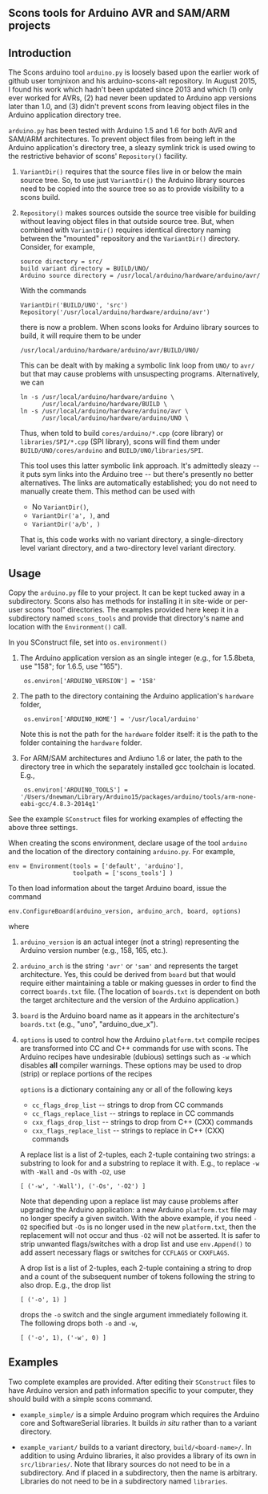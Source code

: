 ## Scons tools for Arduino AVR and SAM/ARM projects

## Introduction

The Scons arduino tool `arduino.py` is loosely based upon the earlier
work of github user tomjnixon and his arduino-scons-alt repository.   In
August 2015, I found his work which hadn't been updated since 2013 and which
(1) only ever worked for AVRs, (2) had never been updated to Arduino app
versions later than 1.0, and (3) didn't prevent scons from leaving object
files in the Arduino application directory tree.

`arduino.py` has been tested with Arduino 1.5 and 1.6 for both AVR and SAM/ARM
architectures.  To prevent object files from being left in the Arduino
application's directory tree, a sleazy symlink trick is used owing to
the restrictive behavior of scons' `Repository()` facility.

1. `VariantDir()` requires that the source files live in or below the main
   source tree.  So, to use just `VariantDir()` the Arduino library sources
   need to be copied into the source tree so as to provide visibility to
   a scons build.

2. `Repository()` makes sources outside the source tree visible for
   building without leaving object files in that outside source tree.
   But, when combined with `VariantDir()` requires identical directory
   naming between the "mounted" repository and the `VariantDir()`
   directory.  Consider, for example,

       source directory = src/
       build variant directory = BUILD/UNO/
       Arduino source directory = /usr/local/arduino/hardware/arduino/avr/

   With the commands

       VariantDir('BUILD/UNO', 'src')
       Repository('/usr/local/arduino/hardware/arduino/avr')

   there is now a problem.  When scons looks for Arduino library
   sources to build, it will require them to be under

       /usr/local/arduino/hardware/arduino/avr/BUILD/UNO/

   This can be dealt with by making a symbolic link loop from `UNO/` to
   `avr/` but that may cause problems with unsuspecting programs.
   Alternatively, we can

       ln -s /usr/local/arduino/hardware/arduino \
             /usr/local/arduino/hardware/BUILD \
       ln -s /usr/local/arduino/hardware/arduino/avr \
             /usr/local/arduino/hardware/arduino/UNO \

   Thus, when told to build `cores/arduino/*.cpp` (core library) or
   `libraries/SPI/*.cpp` (SPI library), scons will find them under
   `BUILD/UNO/cores/arduino` and `BUILD/UNO/libraries/SPI`.

   This tool uses this latter symbolic link approach.  It's admittedly
   sleazy -- it puts sym links into the Arduino tree -- but there's
   presently no better alternatives.  The links are automatically
   established; you do not need to manually create them.  This method
   can be used with
   
   * No `VariantDir()`,
   * `VariantDir('a', )`, and
   * `VariantDir('a/b', )`
   
   That is, this code works with no variant directory, a single-directory
   level variant directory, and a two-directory level variant directory.

   
## Usage
   
Copy the `arduino.py` file to your project.  It can be kept tucked
away in a subdirectory.  Scons also has methods for installing it in
site-wide or per-user scons "tool" directories.  The examples
provided here keep it in a subdirectory named `scons_tools` and
provide that directory's name and location with the `Environment()` call.
   
In you SConstruct file, set into `os.environment()`
   
1. The Arduino application version as an single integer (e.g., for
   1.5.8beta, use "158"; for 1.6.5, use "165").
   
        os.environ['ARDUINO_VERSION'] = '158'

2. The path to the directory containing the Arduino application's
   `hardware` folder,

        os.environ['ARDUINO_HOME'] = '/usr/local/arduino'

   Note this is not the path for the `hardware` folder itself: it is
   the path to the folder containing the `hardware` folder.

3. For ARM/SAM architectures and Ardiuno 1.6 or later, the path
   to the directory tree in which the separately installed gcc
   toolchain is located.  E.g.,

        os.environ['ARDUINO_TOOLS'] = '/Users/dnewman/Library/Arduino15/packages/arduino/tools/arm-none-eabi-gcc/4.8.3-2014q1'

See the example `SConstruct` files for working examples of effecting
the above three settings.

When creating the scons environment, declare usage of the tool `arduino`
and the location of the directory containing `arduino.py`.  For example,

    env = Environment(tools = ['default', 'arduino'],
                      toolpath = ['scons_tools'] )

To then load information about the target Arduino board, issue the
command

    env.ConfigureBoard(arduino_version, arduino_arch, board, options)

where

1. `arduino_version` is an actual integer (not a string) representing
   the Arduino version number (e.g., 158, 165, etc.).

2. `arduino_arch` is the string `'avr'` or `'sam'` and represents
   the target architecture.  Yes, this could be derived from `board` but
   that would require either maintaining a table or making guesses in order
   to find the correct `boards.txt` file.  (The location of `boards.txt`
   is dependent on both the target architecture and the version of the
   Arduino application.)

3. `board` is the Arduino board name as it appears in the architecture's
   `boards.txt` (e.g., "uno", "arduino_due_x").

4. `options` is used to control how the Arduino `platform.txt` compile
   recipes are transformed into CC and C++ commands for use with scons.
   The Arduino recipes have undesirable (dubious) settings such as `-w`
   which disables **all** compiler warnings.  These options may be used
   to drop (strip) or replace portions of the recipes

   `options` is a dictionary containing any or all of the following keys
    
    * `cc_flags_drop_list` -- strings to drop from CC commands
    * `cc_flags_replace_list` -- strings to replace in CC commands
    * `cxx_flags_drop_list` -- strings to drop from C++ (CXX) commands
    * `cxx_flags_replace_list` -- strings to replace in C++ (CXX) commands
    
    A replace list is a list of 2-tuples, each 2-tuple containing two
    strings: a substring to look for and a substring to replace it with.
    E.g., to replace `-w` with `-Wall` and `-Os` with `-O2`, use

       [ ('-w', '-Wall'), ('-Os', '-O2') ] 
    
    Note that depending upon a replace list may cause problems after
    upgrading the Arduino application: a new Arduino `platform.txt` file
    may no longer specify a given switch.  With the above example, if
    you need `-O2` specified but `-Os` is no longer used in the new
    `platform.txt`, then the replacement will not occur and thus `-O2`
    will not be asserted.  It is safer to strip unwanted flags/switches
    with a drop list and use `env.Append()` to add assert necessary 
    flags or switches for `CCFLAGS` or `CXXFLAGS`.
    
    A drop list is a list of 2-tuples, each 2-tuple containing a string
    to drop and a count of the subsequent number of tokens following the
    string to also drop. E.g., the drop list
    
       [ ('-o', 1) ]
    
    drops the `-o` switch and the single argument immediately following it.
    The following drops both `-o` and `-w`,
    
       [ ('-o', 1), ('-w', 0) ]
       

## Examples

Two complete examples are provided.  After editing their `SConstruct`
files to have Arduino version and path information specific to your
computer, they should build with a simple scons command.

* `example_simple/` is a simple Arduino program which requires the
  Arduino core and SoftwareSerial libraries.  It builds _in situ_
  rather than to a variant directory.

* `example_variant/` builds to a variant directory, `build/<board-name>/`.
  In addition to using Arduino libraries, it also provides a library
  of its own in `src/libraries/`.  Note that library sources do not
  need to be in a subdirectory.  And if placed in a subdirectory, then
  the name is arbitrary.  Libraries do not need to be in a
  subdirectory named `libraries`.